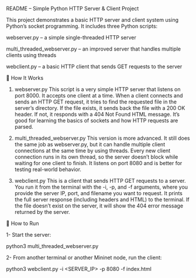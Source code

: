 README – Simple Python HTTP Server & Client Project


This project demonstrates a basic HTTP server and client system using Python’s socket programming. It includes three Python scripts:

webserver.py – a simple single-threaded HTTP server

multi_threaded_webserver.py – an improved server that handles multiple clients using threads

webclient.py – a basic HTTP client that sends GET requests to the server

🔧 How It Works

1. webserver.py
This script is a very simple HTTP server that listens on port 8000. It accepts one client at a time. When a client connects and sends an HTTP GET request, it tries to find the requested file in the server’s directory. If the file exists, it sends back the file with a 200 OK header. If not, it responds with a 404 Not Found HTML message. It’s good for learning the basics of sockets and how HTTP requests are parsed.

2. multi_threaded_webserver.py
This version is more advanced. It still does the same job as webserver.py, but it can handle multiple client connections at the same time by using threads. Every new client connection runs in its own thread, so the server doesn’t block while waiting for one client to finish. It listens on port 8080 and is better for testing real-world behavior.

3. webclient.py
This is a client that sends HTTP GET requests to a server. You run it from the terminal with the -i, -p, and -f arguments, where you provide the server IP, port, and filename you want to request. It prints the full server response (including headers and HTML) to the terminal. If the file doesn’t exist on the server, it will show the 404 error message returned by the server.

🚀 How to Run

1- Start the server:

python3 multi_threaded_webserver.py


2- From another terminal or another Mininet node, run the client:


python3 webclient.py -i <SERVER_IP> -p 8080 -f index.html
